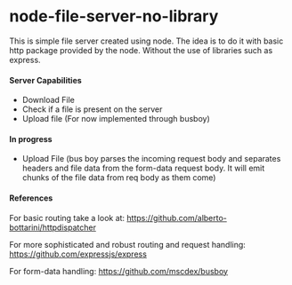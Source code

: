 # node-file-server-no-library

This is simple file server created using node. The idea is to do it with basic http package provided by the node. Without the use of libraries such as express.

#### Server Capabilities
* Download File
* Check if a file is present on the server
* Upload file (For now implemented through busboy)

#### In progress
* Upload File (bus boy parses the incoming request body and separates headers and file data from the form-data request body. It will emit chunks of the file data from req body as them come)


#### References

For basic routing take a look at: https://github.com/alberto-bottarini/httpdispatcher

For more sophisticated and robust routing and request handling: https://github.com/expressjs/express

For form-data handling: https://github.com/mscdex/busboy